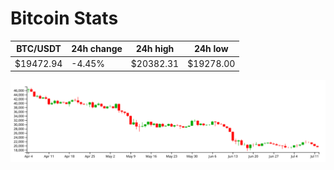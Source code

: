 # Bitcoin Stats

BTC/USDT|24h change|24h high|24h low|
|---|---|---|---|
|$19472.94|-4.45%|$20382.31|$19278.00|

<img src="./chart.svg">

